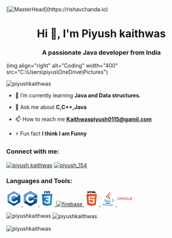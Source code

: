 [![MasterHead](https://1.bp.blogspot.com/-7A4WynwLsM...)](https://rishavchanda.io)
<h1 align="center">Hi 👋, I'm Piyush kaithwas</h1>
<h3 align="center">A passionate Java developer from India</h3>
(img align="right" alt="Coding" width="400" src="C:\Users\piyus\OneDrive\Pictures")

<p align="left"> <img src="https://komarev.com/ghpvc/?username=piyushkaithwas&label=Profile%20views&color=0e75b6&style=flat" alt="piyushkaithwas" /> </p>

- 🌱 I’m currently learning **Java and Data structures.**

- 💬 Ask me about **C,C++,Java**

- 📫 How to reach me **Kaithwaspiyush0115@gamil.com**

- ⚡ Fun fact **I think I am Funny**

<h3 align="left">Connect with me:</h3>
<p align="left">
<a href="https://linkedin.com/in/piyush kaithwas" target="blank"><img align="center" src="https://raw.githubusercontent.com/rahuldkjain/github-profile-readme-generator/master/src/images/icons/Social/linked-in-alt.svg" alt="piyush kaithwas" height="30" width="40" /></a>
<a href="https://instagram.com/piyush_154" target="blank"><img align="center" src="https://raw.githubusercontent.com/rahuldkjain/github-profile-readme-generator/master/src/images/icons/Social/instagram.svg" alt="piyush_154" height="30" width="40" /></a>
</p>

<h3 align="left">Languages and Tools:</h3>
<p align="left"> <a href="https://www.cprogramming.com/" target="_blank" rel="noreferrer"> <img src="https://raw.githubusercontent.com/devicons/devicon/master/icons/c/c-original.svg" alt="c" width="40" height="40"/> </a> <a href="https://www.w3schools.com/cpp/" target="_blank" rel="noreferrer"> <img src="https://raw.githubusercontent.com/devicons/devicon/master/icons/cplusplus/cplusplus-original.svg" alt="cplusplus" width="40" height="40"/> </a> <a href="https://www.w3schools.com/css/" target="_blank" rel="noreferrer"> <img src="https://raw.githubusercontent.com/devicons/devicon/master/icons/css3/css3-original-wordmark.svg" alt="css3" width="40" height="40"/> </a> <a href="https://firebase.google.com/" target="_blank" rel="noreferrer"> <img src="https://www.vectorlogo.zone/logos/firebase/firebase-icon.svg" alt="firebase" width="40" height="40"/> </a> <a href="https://www.w3.org/html/" target="_blank" rel="noreferrer"> <img src="https://raw.githubusercontent.com/devicons/devicon/master/icons/html5/html5-original-wordmark.svg" alt="html5" width="40" height="40"/> </a> <a href="https://www.java.com" target="_blank" rel="noreferrer"> <img src="https://raw.githubusercontent.com/devicons/devicon/master/icons/java/java-original.svg" alt="java" width="40" height="40"/> </a> <a href="https://www.oracle.com/" target="_blank" rel="noreferrer"> <img src="https://raw.githubusercontent.com/devicons/devicon/master/icons/oracle/oracle-original.svg" alt="oracle" width="40" height="40"/> </a> </p>

<p><img align="left" src="https://github-readme-stats.vercel.app/api/top-langs?username=piyushkaithwas&show_icons=true&locale=en&layout=compact" alt="piyushkaithwas" /></p>

<p>&nbsp;<img align="center" src="https://github-readme-stats.vercel.app/api?username=piyushkaithwas&show_icons=true&locale=en" alt="piyushkaithwas" /></p>

<p><img align="center" src="https://github-readme-streak-stats.herokuapp.com/?user=piyushkaithwas&" alt="piyushkaithwas" /></p>
